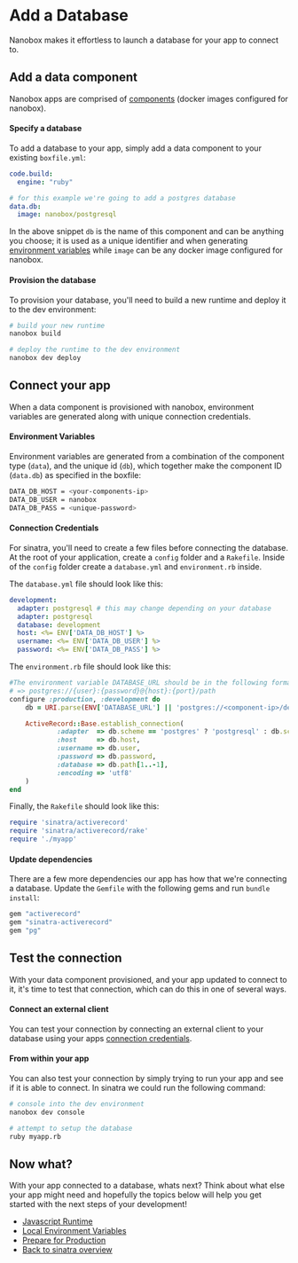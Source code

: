 # Add a Database
Nanobox makes it effortless to launch a database for your app to connect to.

## Add a data component
Nanobox apps are comprised of [components](https://docs.nanobox.io/getting-started/add-components/) (docker images configured for nanobox).

#### Specify a database
To add a database to your app, simply add a data component to your existing `boxfile.yml`:

```yaml
code.build:
  engine: "ruby"

# for this example we're going to add a postgres database
data.db:
  image: nanobox/postgresql
```

In the above snippet `db` is the name of this component and can be anything you choose; it is used as a unique identifier and when generating [environment variables]() while `image` can be any docker image configured for nanobox.

#### Provision the database
To provision your database, you'll need to build a new runtime and deploy it to the dev environment:

```bash
# build your new runtime
nanobox build

# deploy the runtime to the dev environment
nanobox dev deploy
```

## Connect your app
When a data component is provisioned with nanobox, environment variables are generated along with unique connection credentials.

#### Environment Variables
Environment variables are generated from a combination of the component type (`data`), and the unique id (`db`), which together make the component ID (`data.db`) as specified in the boxfile:

```bash
DATA_DB_HOST = <your-components-ip>
DATA_DB_USER = nanobox
DATA_DB_PASS = <unique-password>
```

#### Connection Credentials
For sinatra, you'll need to create a few files before connecting the database. At the root of your application, create a `config` folder and a `Rakefile`. Inside of the `config` folder create a `database.yml` and `environment.rb` inside.

The `database.yml` file should look like this:
```yaml
development:
  adapter: postgresql # this may change depending on your database
  adapter: postgresql
  database: development
  host: <%= ENV['DATA_DB_HOST'] %>
  username: <%= ENV['DATA_DB_USER'] %>
  password: <%= ENV['DATA_DB_PASS'] %>
```

The `environment.rb` file should look like this:
```ruby
#The environment variable DATABASE_URL should be in the following format:
# => postgres://{user}:{password}@{host}:{port}/path
configure :production, :development do
	db = URI.parse(ENV['DATABASE_URL'] || 'postgres://<component-ip>/development')

	ActiveRecord::Base.establish_connection(
			:adapter  => db.scheme == 'postgres' ? 'postgresql' : db.scheme,
			:host     => db.host,
			:username => db.user,
			:password => db.password,
			:database => db.path[1..-1],
			:encoding => 'utf8'
	)
end
```

Finally, the `Rakefile` should look like this:
```rake
require 'sinatra/activerecord'
require 'sinatra/activerecord/rake'
require './myapp'
```

#### Update dependencies
There are a few more dependencies our app has how that we're connecting a database. Update the `Gemfile` with the following gems and run `bundle install`:

```ruby
gem "activerecord"
gem "sinatra-activerecord"
gem "pg"
```

## Test the connection
With your data component provisioned, and your app updated to connect to it, it's time to test that connection, which can do this in one of several ways.

#### Connect an external client
You can test your connection by connecting an external client to your database using your apps <a href="https://docs.nanobox.io/local-dev/managing-local-data/" target="\_blank">connection credentials</a>.

#### From within your app
You can also test your connection by simply trying to run your app and see if it is able to connect. In sinatra we could run the following command:

```bash
# console into the dev environment
nanobox dev console

# attempt to setup the database
ruby myapp.rb
```

## Now what?
With your app connected to a database, whats next? Think about what else your app might need and hopefully the topics below will help you get started with the next steps of your development!

* [Javascript Runtime](/ruby/sinatra/next-steps/javascript-runtime)
* [Local Environment Variables](/ruby/sinatra/next-steps/local-evars)
* [Prepare for Production](/ruby/sinatra/production/configure-sinatra)
* [Back to sinatra overview](/ruby/sinatra)
